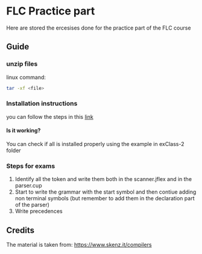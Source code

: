 # FLC Practice part

Here are stored the ercesises done for the practice part of the FLC course

## Guide

### unzip files

linux command:
```bash
tar -xf <file>
```

### Installation instructions

 you can follow the steps in this [link](https://www.skenz.it/compilers/install_windows)

 #### Is it working?

 You can check if all is installed properly using the example in exClass-2 folder

### Steps for exams

1. Identify all the token and write them both in the scanner.jflex and in the parser.cup
2. Start to write the grammar with the start symbol and then contiue adding non terminal symbols (but remember to add them in the declaration part of the parser)
3. Write precedences

 ## Credits
 
The material is taken from:
 https://www.skenz.it/compilers
